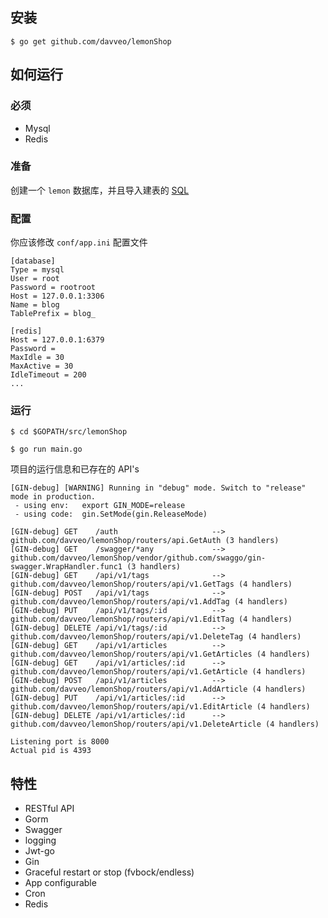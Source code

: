 ## 安装
```
$ go get github.com/davveo/lemonShop
```

## 如何运行

### 必须

- Mysql
- Redis

### 准备

创建一个 `lemon` 数据库，并且导入建表的 [SQL](https://github.com/davveo/lemonShop/blob/master/docs/sql/lemonShop.sql)

### 配置

你应该修改 `conf/app.ini` 配置文件

```
[database]
Type = mysql
User = root
Password = rootroot
Host = 127.0.0.1:3306
Name = blog
TablePrefix = blog_

[redis]
Host = 127.0.0.1:6379
Password =
MaxIdle = 30
MaxActive = 30
IdleTimeout = 200
...
```


### 运行
```
$ cd $GOPATH/src/lemonShop

$ go run main.go 
```

项目的运行信息和已存在的 API's

```
[GIN-debug] [WARNING] Running in "debug" mode. Switch to "release" mode in production.
 - using env:	export GIN_MODE=release
 - using code:	gin.SetMode(gin.ReleaseMode)

[GIN-debug] GET    /auth                     --> github.com/davveo/lemonShop/routers/api.GetAuth (3 handlers)
[GIN-debug] GET    /swagger/*any             --> github.com/davveo/lemonShop/vendor/github.com/swaggo/gin-swagger.WrapHandler.func1 (3 handlers)
[GIN-debug] GET    /api/v1/tags              --> github.com/davveo/lemonShop/routers/api/v1.GetTags (4 handlers)
[GIN-debug] POST   /api/v1/tags              --> github.com/davveo/lemonShop/routers/api/v1.AddTag (4 handlers)
[GIN-debug] PUT    /api/v1/tags/:id          --> github.com/davveo/lemonShop/routers/api/v1.EditTag (4 handlers)
[GIN-debug] DELETE /api/v1/tags/:id          --> github.com/davveo/lemonShop/routers/api/v1.DeleteTag (4 handlers)
[GIN-debug] GET    /api/v1/articles          --> github.com/davveo/lemonShop/routers/api/v1.GetArticles (4 handlers)
[GIN-debug] GET    /api/v1/articles/:id      --> github.com/davveo/lemonShop/routers/api/v1.GetArticle (4 handlers)
[GIN-debug] POST   /api/v1/articles          --> github.com/davveo/lemonShop/routers/api/v1.AddArticle (4 handlers)
[GIN-debug] PUT    /api/v1/articles/:id      --> github.com/davveo/lemonShop/routers/api/v1.EditArticle (4 handlers)
[GIN-debug] DELETE /api/v1/articles/:id      --> github.com/davveo/lemonShop/routers/api/v1.DeleteArticle (4 handlers)

Listening port is 8000
Actual pid is 4393
```


## 特性

- RESTful API
- Gorm
- Swagger
- logging
- Jwt-go
- Gin
- Graceful restart or stop (fvbock/endless)
- App configurable
- Cron
- Redis

